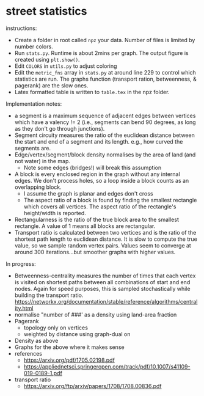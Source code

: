# street statistics

instructions:

* Create a folder in root called `npz` your data. Number of files is limited by number colors.
* Run `stats.py`. Runtime is about 2mins per graph. The output figure is created using `plt.show()`.
* Edit `COLORS` in `utils.py` to adjust coloring
* Edit the `metric_fns` array in `stats.py` at around line 229 to control which statistics are run. The graphs function (transport ration, betweenness, & pagerank) are the slow ones.
* Latex formatted table is written to `table.tex` in the npz folder.


Implementation notes:
* a segment is a maximum sequence of adjacent edges between vertices which have a valency != 2 (i.e., segments can bend 90 degrees, as long as they don't go through junctions).
* Segment circuity measures the ratio of the euclidean distance between the start and end of a segment and its length. e.g., how curved the segments are.
* Edge/vertex/segment/block density normalises by the area of land (and not water) in the map. 
  * Note some edges (bridges!) will break this assumption
* A block is every enclosed region in the graph without any internal edges.
We don't process holes, so a loop inside a block counts as an overlapping block.
  * I assume the graph is planar and edges don't cross
  * The aspect ratio of a block is found by finding the smallest rectangle which covers all vertices. The aspect ratio of the rectangle's height/width is reported.
* Rectangularness is the ratio of the true block area to the smallest rectangle. A value of 1 means all blocks are rectangular.
* Transport ratio is calculated between two vertices and is the ratio of the shortest path length to euclidean distance. It is slow to compute the true value, so we sample random vertex pairs. Values seem to converge at around 300 iterations…but smoother graphs with higher values.

In progress:
  * Betweenness-centrality measures the number of times that each vertex is visited on shortest paths between all combinations of start and end nodes. Again for speed purposes, this is sampled stochastically while building the transport ratio.
  https://networkx.org/documentation/stable/reference/algorithms/centrality.html
  * normalise "number of ###' as a density using land-area fraction
  * Pagerank
    * topology only on vertices
    * weighted by distance using graph-dual on 
  * Density as above
  * Graphs for the above where it makes sense
  * references
    * https://arxiv.org/pdf/1705.02198.pdf
    * https://appliednetsci.springeropen.com/track/pdf/10.1007/s41109-019-0189-1.pdf
  * transport ratio
    * https://arxiv.org/ftp/arxiv/papers/1708/1708.00836.pdf
